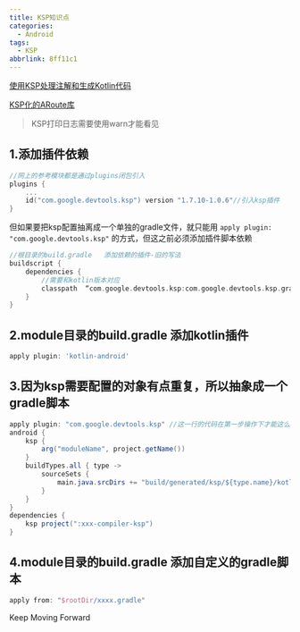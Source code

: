 ```yaml
---
title: KSP知识点
categories:
  - Android
tags:
  - KSP
abbrlink: 8ff11c1
---
```




[使用KSP处理注解和生成Kotlin代码](https://juejin.cn/post/7157881407057559589)

[KSP化的ARoute库](https://github.com/JailedBird/ArouterKspCompiler)

<!-- more -->

> KSP打印日志需要使用warn才能看见



## 1.添加插件依赖

```kotlin
//网上的参考模块都是通过plugins闭包引入 
plugins {
    ...
    id("com.google.devtools.ksp") version "1.7.10-1.0.6"//引入ksp插件
}
```

但如果要把ksp配置抽离成一个单独的gradle文件，就只能用 `apply plugin: "com.google.devtools.ksp"` 的方式，但这之前必须添加插件脚本依赖

```groovy
//根目录的build.gradle   添加依赖的插件-旧的写法
buildscript {
    dependencies {
        //需要和kotlin版本对应
        classpath  “com.google.devtools.ksp:com.google.devtools.ksp.gradle.plugin:$versions.ksp”
    }
}

```



## 2.module目录的build.gradle 添加kotlin插件

```groovy
apply plugin: 'kotlin-android'

```



## 3.因为ksp需要配置的对象有点重复，所以抽象成一个gradle脚本

```java
apply plugin: "com.google.devtools.ksp" //这一行的代码在第一步操作下才能这么编写
android {
    ksp {
        arg("moduleName", project.getName())
    }
    buildTypes.all { type ->
        sourceSets {
            main.java.srcDirs += "build/generated/ksp/${type.name}/kotlin"
        }
    }
}
dependencies {
    ksp project(":xxx-compiler-ksp")
}

```



## 4.module目录的build.gradle 添加自定义的gradle脚本

```groovy
apply from: "$rootDir/xxxx.gradle"
```



Keep Moving Forward
